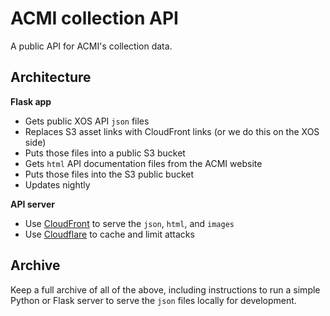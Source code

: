 # ACMI collection API

A public API for ACMI's collection data.

## Architecture

**Flask app**

* Gets public XOS API `json` files
* Replaces S3 asset links with CloudFront links (or we do this on the XOS side)
* Puts those files into a public S3 bucket
* Gets `html` API documentation files from the ACMI website
* Puts those files into the S3 public bucket
* Updates nightly

**API server**

* Use [CloudFront](https://aws.amazon.com/cloudfront/) to serve the `json`, `html`, and `images`
* Use [Cloudflare](https://www.cloudflare.com/en-au/) to cache and limit attacks

## Archive

Keep a full archive of all of the above, including instructions to run a simple Python or Flask server to serve the `json` files locally for development.
